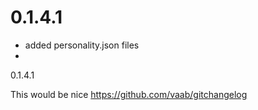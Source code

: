 
# 0.1.4.1

* added personality.json files
* 


0.1.4.1

This would be nice <https://github.com/vaab/gitchangelog>
